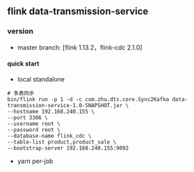 ## flink data-transmission-service


### version
+  master branch: [flink 1.13.2，flink-cdc 2.1.0]

#### quick start

- local standalone
```shell script
# 多表同步
bin/flink run -p 1 -d -c com.zhu.dts.core.Sync2Kafka data-transmission-service-1.0-SNAPSHOT.jar \
--hostname 192.168.240.155 \
--port 3306 \
--username root \
--password root \
--database-name flink_cdc \
--table-list product,product_sale \
--bootstrap-server 192.168.240.155:9092 
```
- yarn per-job
```shell script

```